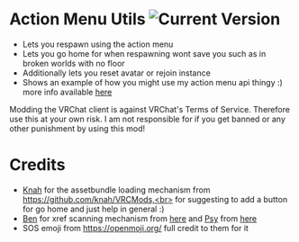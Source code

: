 # Action Menu Utils ![Current Version](https://img.shields.io/github/v/release/gompocp/ActionMenuUtils?color=blue)<br>
- Lets you respawn using the action menu<br>
- Lets you go home for when respawning wont save you such as in broken worlds with no floor<br>
- Additionally lets you reset avatar or rejoin instance<br>
- Shows an example of how you might use my action menu api thingy :) more info available [here](https://github.com/gompocp/ActionMenuApi/) <br>

Modding the VRChat client is against VRChat's Terms of Service. Therefore use this at your own risk. I am not responsible for if you get banned or any other punishment by using this mod!<br>

# Credits<br>
- [Knah](https://github.com/knah/) for the assetbundle loading mechanism from https://github.com/knah/VRCMods,<br>
  for suggesting to add a button for go home and just help in general :)
- [Ben](https://github.com/BenjaminZehowlt/) for xref scanning mechanism from [here](https://github.com/BenjaminZehowlt/DynamicBonesSafety) and [Psy](https://github.com/Psychloor/) from [here](https://github.com/Psychloor/AdvancedInvites/blob/master/AdvancedInvites/Utilities.cs#L356)
- SOS emoji from https://openmoji.org/ full credit to them for it

